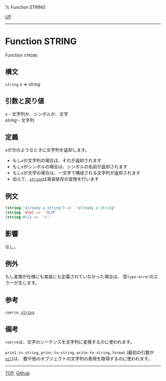 % Function STRING

[UP](16.2.html)  

---

# Function **STRING**


Function `STRING`


## 構文

`string` *x* => *string*


## 引数と戻り値

*x* - 文字列か、シンボルか、文字  
*string* - 文字列


## 定義

*x*が次のようなときに文字列を返却します。

- もし*x*が文字列の場合は、それが返却されます
- もし*x*がシンボルの場合は、シンボルの名前が返却されます
- もし*x*が文字の場合は、一文字で構成される文字列が返却されます
- 加えて、[`string`](16.2.string-function.html)は実装依存の変換を行います


## 例文

```lisp
(string "already a string") =>  "already a string"
(string 'elm) =>  "ELM"
(string #\c) =>  "c"
```

## 影響

なし。


## 例外

もし変換が仕様にも実装にも定義されていなかった場合は、
型`type-error`のエラーが生じます。


## 参考

`coerce`, [`string`](16.2.string-system-class.html).


## 備考

`coerce`は、文字のシーケンスを文字列に変換するのに使われます。

`prin1-to-string`, `princ-to-string`, `write-to-string`,
`format` (最初の引数が[`nil`](5.3.nil-variable.html))は、
数や他のオブジェクトの文字列の表現を取得するのに使われます。


---
[TOP](index.html),  [Github](https://github.com/nptcl/npt-japanese)

